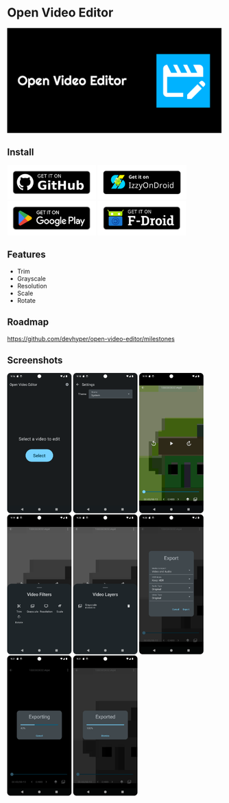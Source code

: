 # Open Video Editor
<img src="./metadata/en-US/images/featureGraphicDark.png" alt="Feature graphic" width="500">

## Install
[<img src="./assets/get-it-on-github.png" alt='Get it on GitHub' height="80">](https://github.com/devhyper/open-video-editor/releases/latest)
[<img src="./assets/IzzyOnDroid.png" alt='Get it on IzzyOnDroid' height="80">](https://apt.izzysoft.de/fdroid/index/apk/io.github.devhyper.openvideoeditor)
[<img src="./assets/google-play-badge.png" alt='Get it on Google Play' height="80">](https://play.google.com/store/apps/details?id=io.github.devhyper.openvideoeditor)
[<img src="./assets/get-it-on-fdroid.png" alt='Get it on F-Droid' height="80">](https://f-droid.org/en/packages/io.github.devhyper.openvideoeditor)

## Features
- Trim
- Grayscale
- Resolution
- Scale
- Rotate

## Roadmap
https://github.com/devhyper/open-video-editor/milestones

## Screenshots
<p float="left">
    <img src="./metadata/en-US/images/phoneScreenshots/1.png" alt="Phone screenshot 1" width="150">
    <img src="./metadata/en-US/images/phoneScreenshots/2.png" alt="Phone screenshot 2" width="150">
    <img src="./metadata/en-US/images/phoneScreenshots/3.png" alt="Phone screenshot 3" width="150">
    <img src="./metadata/en-US/images/phoneScreenshots/4.png" alt="Phone screenshot 4" width="150">
    <img src="./metadata/en-US/images/phoneScreenshots/5.png" alt="Phone screenshot 5" width="150">
    <img src="./metadata/en-US/images/phoneScreenshots/6.png" alt="Phone screenshot 6" width="150">
    <img src="./metadata/en-US/images/phoneScreenshots/7.png" alt="Phone screenshot 7" width="150">
    <img src="./metadata/en-US/images/phoneScreenshots/8.png" alt="Phone screenshot 8" width="150">
</p>
